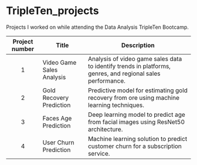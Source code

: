 # TripleTen_projects
Projects I worked on while attending the Data Analysis TripleTen Bootcamp.


| Project number | Title | Description |
| :-----------: | ----------- |----------- |
| 1 | Video Game Sales Analysis| Analysis of video game sales data to identify trends in platforms, genres, and regional sales performance. |
| 2 | Gold Recovery Prediction | Predictive model for estimating gold recovery from ore using machine learning techniques. |
| 3 | Faces Age Prediction | Deep learning model to predict age from facial images using ResNet50 architecture. |
| 4 | User Churn Prediction | Machine learning solution to predict customer churn for a subscription service. |
